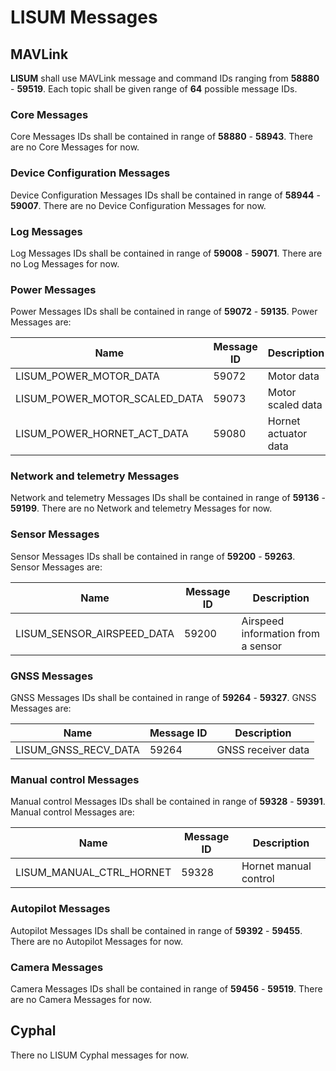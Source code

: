 # LISUM Messages

## MAVLink

**LISUM** shall use MAVLink message and command IDs ranging from
**58880** - **59519**. Each topic shall be given range of **64** possible
message IDs.

### Core Messages

Core Messages IDs shall be contained in range of **58880** - **58943**. There
are no Core Messages for now.

### Device Configuration Messages

Device Configuration Messages IDs shall be contained in range of
**58944** - **59007**. There are no Device Configuration Messages for now.

### Log Messages

Log Messages IDs shall be contained in range of **59008** - **59071**. There are
no Log Messages for now.

### Power Messages

Power Messages IDs shall be contained in range of **59072** - **59135**. Power
Messages are:

|Name                         |Message ID  |Description                |
|-----------------------------|------------|---------------------------|
|LISUM_POWER_MOTOR_DATA       |59072       |Motor data                 |
|LISUM_POWER_MOTOR_SCALED_DATA|59073       |Motor scaled data          |
|LISUM_POWER_HORNET_ACT_DATA  |59080       |Hornet actuator data       |

### Network and telemetry Messages

Network and telemetry Messages IDs shall be contained in range of
**59136** - **59199**. There are no Network and telemetry Messages for now.

### Sensor Messages

Sensor Messages IDs shall be contained in range of **59200** - **59263**. Sensor
Messages are:

|Name                       |Message ID  |Description                         |
|---------------------------|------------|------------------------------------|
|LISUM_SENSOR_AIRSPEED_DATA |59200       |Airspeed information from a sensor  |

### GNSS Messages

GNSS Messages IDs shall be contained in range of **59264** - **59327**. GNSS
Messages are:

|Name                   |Message ID  |Description        |
|-----------------------|------------|-------------------|
|LISUM_GNSS_RECV_DATA   |59264       |GNSS receiver data |

### Manual control Messages

Manual control Messages IDs shall be contained in range of
**59328** - **59391**. Manual control Messages are:

|Name                       |Message ID  |Description            |
|---------------------------|------------|-----------------------|
|LISUM_MANUAL_CTRL_HORNET   |59328       |Hornet manual control  |

### Autopilot Messages

Autopilot Messages IDs shall be contained in range of **59392** - **59455**.
There are no Autopilot Messages for now.

### Camera Messages

Camera Messages IDs shall be contained in range of **59456** - **59519**. There
are no Camera Messages for now.

## Cyphal

There no LISUM Cyphal messages for now.